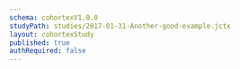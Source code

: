 ```yaml
--- 
schema: cohortexV1.0.0 
studyPath: studies/2017-01-31-Another-good-example.jctx
layout: cohortexStudy 
published: true
authRequired: false 
--- 
```

